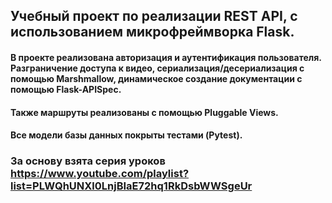 ## Учебный проект по реализации REST API, с использованием микрофреймворка Flask.

#### В проекте реализована авторизация и аутентификация пользователя. Разграничение доступа к видео, сериализация/десериализация с помощью Marshmallow, динамическое создание документации с помощью Flask-APISpec.
#### Также маршруты реализованы с помощью Pluggable Views.
#### Все модели базы данных покрыты тестами (Pytest).

### За основу взята серия уроков https://www.youtube.com/playlist?list=PLWQhUNXl0LnjBIaE72hq1RkDsbWWSgeUr